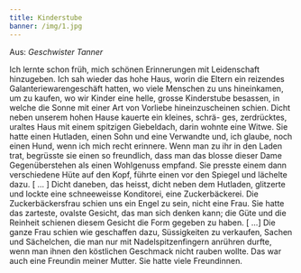 ```yaml
---
title: Kinderstube
banner: /img/1.jpg
---
```


Aus: *Geschwister Tanner*

Ich lernte schon früh, mich schönen Erinnerungen mit
Leidenschaft hinzugeben. Ich sah wieder das hohe Haus, worin
die Eltern ein reizendes Galanteriewarengeschäft hatten, wo
viele Menschen zu uns hineinkamen, um zu kaufen, wo wir
Kinder eine helle, grosse Kinderstube besassen, in welche die
Sonne mit einer Art von Vorliebe hineinzuscheinen schien.
Dicht neben unserem hohen Hause kauerte ein kleines, schrä-
ges, zerdrücktes, uraltes Haus mit einem spitzigen Giebeldach,
darin wohnte eine Witwe. Sie hatte einen Hutladen, einen Sohn
und eine Verwandte und, ich glaube, noch einen Hund, wenn
ich mich recht erinnere. Wenn man zu ihr in den Laden trat, begrüsste sie einen so freundlich, dass man das blosse dieser Dame
Gegenüberstehen als einen Wohlgenuss empfand. Sie presste
einem dann verschiedene Hüte auf den Kopf, führte einen vor
den Spiegel und lächelte dazu. [ ... ] Dicht daneben, das heisst,
dicht neben dem Hutladen, glitzerte und lockte eine schneeweisse Konditorei, eine Zuckerbäckerei. Die Zuckerbäckersfrau
schien uns ein Engel zu sein, nicht eine Frau. Sie hatte das
zarteste, ovalste Gesicht, das man sich denken kann; die Güte
und die Reinheit schienen diesem Gesicht die Form gegeben
zu haben. [ ...] Die ganze Frau schien wie geschaffen dazu, Süssigkeiten zu verkaufen, Sachen und Sächelchen, die man nur
mit Nadelspitzenfingern anrühren durfte, wenn man ihnen den
köstlichen Geschmack nicht rauben wollte. Das war auch eine
Freundin meiner Mutter. Sie hatte viele Freundinnen.

